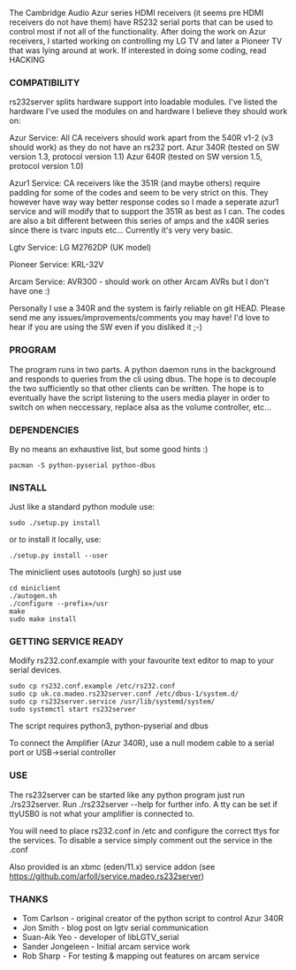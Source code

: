 The Cambridge Audio Azur series HDMI receivers (it seems pre HDMI receivers do
not have them) have RS232 serial ports that can be used to control most if not
all of the functionality. After doing the work on Azur receivers, I started
working on controlling my LG TV and later a Pioneer TV that was lying around at
work. If interested in doing some coding, read HACKING

### COMPATIBILITY

rs232server splits hardware support into loadable modules. I've listed the
hardware I've used the modules on and hardware I believe they should work on:

Azur Service:
All CA receivers should work apart from the 540R v1-2 (v3 should work) as they
do not have an rs232 port.
Azur 340R (tested on SW version 1.3, protocol version 1.1)
Azur 640R (tested on SW version 1.5, protocol version 1.0)

Azur1 Service:
CA receivers like the 351R (and maybe others) require padding for some of the
codes and seem to be very strict on this. They however have way way better
response codes so I made a seperate azur1 service and will modify that to
support the 351R as best as I can. The codes are also a bit different between
this series of amps and the x40R series since there is tvarc inputs etc...
Currently it's very very basic.

Lgtv Service:
LG M2762DP (UK model)

Pioneer Service:
KRL-32V

Arcam Service:
AVR300 - should work on other Arcam AVRs but I don't have one :)

Personally I use a 340R and the system is fairly reliable on git HEAD. Please
send me any issues/improvements/comments you may have! I'd love to hear if you
are using the SW even if you disliked it ;-)

### PROGRAM

The program runs in two parts. A python daemon runs in the background and
responds to queries from the cli using dbus.  The hope is to decouple the two
sufficiently so that other clients can be written. The hope is to eventually
have the script listening to the users media player in order to switch on when
neccessary, replace alsa as the volume controller, etc...

### DEPENDENCIES

By no means an exhaustive list, but some good hints :)
```
pacman -S python-pyserial python-dbus
```

### INSTALL

Just like a standard python module use:
```{sh}
sudo ./setup.py install
```
or to install it locally, use:
```{sh}
./setup.py install --user
```
The miniclient uses autotools (urgh) so just use
```{sh}
cd miniclient
./autogen.sh
./configure --prefix=/usr
make
sudo make install
```

### GETTING SERVICE READY

Modify rs232.conf.example with your favourite text editor to map to your serial devices.

```{sh}
sudo cp rs232.conf.example /etc/rs232.conf
sudo cp uk.co.madeo.rs232server.conf /etc/dbus-1/system.d/
sudo cp rs232server.service /usr/lib/systemd/system/
sudo systemctl start rs232server
```

The script requires python3, python-pyserial and dbus

To connect the Amplifier (Azur 340R), use a null modem cable to a serial port
or USB->serial controller

### USE
The rs232server can be started like any python program just run
./rs232server.  Run ./rs232server --help for further info. A tty can be set if
ttyUSB0 is not what your amplifier is connected to.

You will need to place rs232.conf in /etc and configure the correct ttys for
the services. To disable a service simply comment out the service in the .conf

Also provided is an xbmc (eden/11.x) service addon (see
https://github.com/arfoll/service.madeo.rs232server)

### THANKS
- Tom Carlson - original creator of the python script to control Azur 340R
- Jon Smith - blog post on lgtv serial communication
- Suan-Aik Yeo - developer of libLGTV_serial
- Sander Jongeleen - Initial arcam service work
- Rob Sharp - For testing & mapping out features on arcam service
